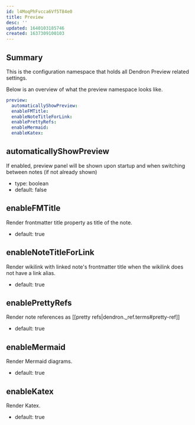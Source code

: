 ```yaml
---
id: l4MoqPhFvcca6Vf5T84e0
title: Preview
desc: ''
updated: 1640103185746
created: 1637309100103
---
```


## Summary

This is the configuration namespace that holds all Dendron Preview related settings.

Below is an overview of what the preview namespace looks like.

```yml
preview:
  automaticallyShowPreview:
  enableFMTitle:
  enableNoteTitleForLink:
  enablePrettyRefs:
  enableMermaid:
  enableKatex:
```

## automaticallyShowPreview
If enabled, preview panel will be shown upon startup and when switching between notes (if not already shown)

- type: boolean
- default: false

## enableFMTitle
Render frontmatter title property as title of the note.

- default: true

## enableNoteTitleForLink
Render wikilink with linked note's frontmatter title when the wikilink does not have a link alias.

- default: true

## enablePrettyRefs
Render note references as [[pretty refs|dendron._ref.terms#pretty-ref]]

- default: true

## enableMermaid
Render Mermaid diagrams.

- default: true

## enableKatex
Render Katex.

- default: true